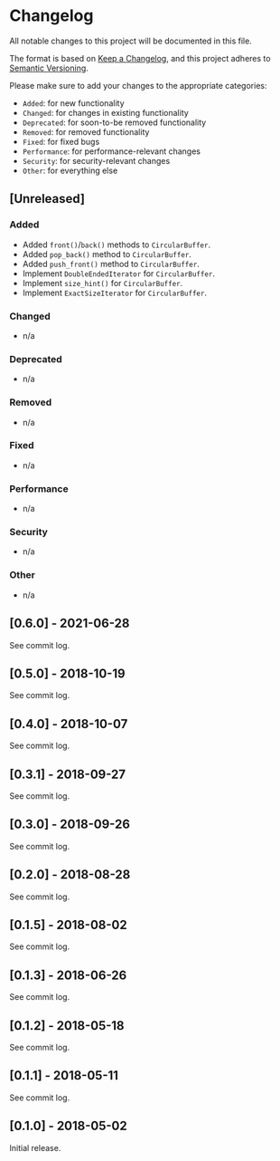 # Changelog

All notable changes to this project will be documented in this file.

The format is based on [Keep a Changelog](https://keepachangelog.com/en/1.0.0/),
and this project adheres to [Semantic Versioning](https://semver.org/spec/v2.0.0.html).

Please make sure to add your changes to the appropriate categories:

- `Added`: for new functionality
- `Changed`: for changes in existing functionality
- `Deprecated`: for soon-to-be removed functionality
- `Removed`: for removed functionality
- `Fixed`: for fixed bugs
- `Performance`: for performance-relevant changes
- `Security`: for security-relevant changes
- `Other`: for everything else

## [Unreleased]

### Added

- Added `front()`/`back()` methods to `CircularBuffer`.
- Added `pop_back()` method to `CircularBuffer`.
- Added `push_front()` method to `CircularBuffer`.
- Implement  `DoubleEndedIterator` for `CircularBuffer`.
- Implement  `size_hint()` for `CircularBuffer`.
- Implement  `ExactSizeIterator` for `CircularBuffer`.

### Changed

- n/a

### Deprecated

- n/a

### Removed

- n/a

### Fixed

- n/a

### Performance

- n/a

### Security

- n/a

### Other

- n/a

## [0.6.0] - 2021-06-28

See commit log.

## [0.5.0] - 2018-10-19

See commit log.

## [0.4.0] - 2018-10-07

See commit log.

## [0.3.1] - 2018-09-27

See commit log.

## [0.3.0] - 2018-09-26

See commit log.

## [0.2.0] - 2018-08-28

See commit log.

## [0.1.5] - 2018-08-02

See commit log.

## [0.1.3] - 2018-06-26

See commit log.

## [0.1.2] - 2018-05-18

See commit log.

## [0.1.1] - 2018-05-11

See commit log.

## [0.1.0] - 2018-05-02

Initial release.
